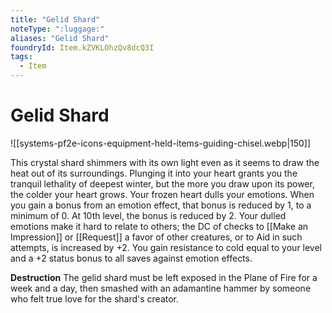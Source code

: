 ```yaml
---
title: "Gelid Shard"
noteType: ":luggage:"
aliases: "Gelid Shard"
foundryId: Item.kZVKLOhzQv8dcQ3I
tags:
  - Item
---
```


# Gelid Shard
![[systems-pf2e-icons-equipment-held-items-guiding-chisel.webp|150]]

This crystal shard shimmers with its own light even as it seems to draw the heat out of its surroundings. Plunging it into your heart grants you the tranquil lethality of deepest winter, but the more you draw upon its power, the colder your heart grows. Your frozen heart dulls your emotions. When you gain a bonus from an emotion effect, that bonus is reduced by 1, to a minimum of 0. At 10th level, the bonus is reduced by 2. Your dulled emotions make it hard to relate to others; the DC of checks to [[Make an Impression]] or [[Request]] a favor of other creatures, or to Aid in such attempts, is increased by +2. You gain resistance to cold equal to your level and a +2 status bonus to all saves against emotion effects.

**Destruction** The gelid shard must be left exposed in the Plane of Fire for a week and a day, then smashed with an adamantine hammer by someone who felt true love for the shard's creator.
